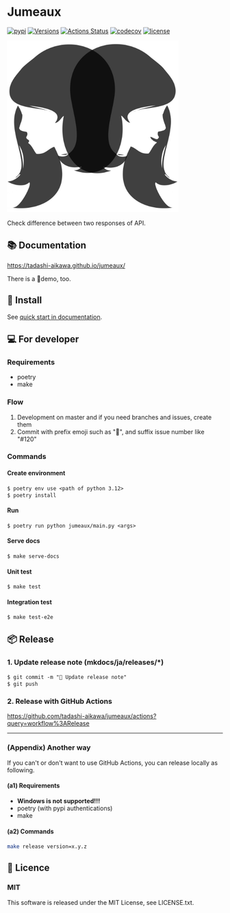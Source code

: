# Jumeaux

[![pypi](https://img.shields.io/pypi/v/jumeaux.svg)](https://pypi.org/project/jumeaux/)
[![Versions](https://img.shields.io/pypi/pyversions/jumeaux.svg)](https://pypi.org/project/jumeaux/)
[![Actions Status](https://github.com/tadashi-aikawa/jumeaux/workflows/Tests/badge.svg)](https://github.com/tadashi-aikawa/jumeaux/actions)
[![codecov](https://codecov.io/gh/tadashi-aikawa/jumeaux/branch/master/graph/badge.svg)](https://codecov.io/gh/tadashi-aikawa/jumeaux)
[![license](https://img.shields.io/github/license/mashape/apistatus.svg)](https://github.com/tadashi-aikawa/jumeaux/blob/master/LICENSE)

<img src="https://github.com/tadashi-aikawa/jumeaux/blob/master/logo.png?raw=true" width=400 height=400 />

Check difference between two responses of API.

## 📚 Documentation

https://tadashi-aikawa.github.io/jumeaux/

There is a 🎥demo, too.


## 🦉 Install

See [quick start in documentation](https://tadashi-aikawa.github.io/jumeaux/ja/getstarted/quickstart/).


## 💻 For developer

### Requirements

* poetry
* make

### Flow

1. Development on master and if you need branches and issues, create them
2. Commit with prefix emoji such as "📝", and suffix issue number like "#120"

### Commands

#### Create environment

```
$ poetry env use <path of python 3.12>
$ poetry install
```

#### Run

```
$ poetry run python jumeaux/main.py <args>
```

#### Serve docs

```
$ make serve-docs
```

#### Unit test

```
$ make test
```

#### Integration test

```
$ make test-e2e
```



## 📦 Release

### 1. Update release note (mkdocs/ja/releases/*)

```
$ git commit -m "📝 Update release note"
$ git push
```

### 2. Release with GitHub Actions

https://github.com/tadashi-aikawa/jumeaux/actions?query=workflow%3ARelease

----

### (Appendix) Another way

If you can't or don't want to use GitHub Actions, you can release locally as following.

#### (a1) Requirements

* **Windows is not supported!!!**
* poetry (with pypi authentications)
* make

#### (a2) Commands

```bash
make release version=x.y.z
```


## 🎫 Licence

### MIT

This software is released under the MIT License, see LICENSE.txt.

